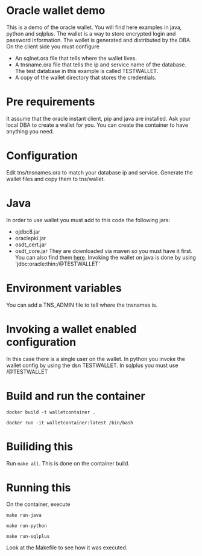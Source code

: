 # Oracle wallet demo

This is a demo of the oracle wallet. You will find here examples in java, python and sqlplus.
The wallet is a way to store encrypted login and password information. The wallet is generated and distributed by the DBA.
On the client side you must configure
* An sqlnet.ora file that tells where the wallet lives.
* A tnsname.ora file that tells the ip and service name of the database. The test database in this example is called TESTWALLET.
* A copy of the wallet directory that stores the credentials.

# Pre requirements
It assume that the oracle instant client, pip and java are installed. Ask your local DBA to create a wallet for you.
You can create the container to have anything you need.

# Configuration
Edit tns/tnsnames.ora to match your database ip and service. Generate the wallet files and copy them to tns/wallet.

# Java 
In order to use wallet you must add to this code the following jars:
* ojdbc8.jar
* oraclepki.jar
* osdt_cert.jar
* osdt_core.jar
They are downloaded via maven so you must have it first.
You can also find them [here](https://www.oracle.com/database/technologies/appdev/jdbc-ucp-19-9-c-downloads.html).
Invoking the wallet on java is done by using 'jdbc:oracle:thin:/@TESTWALLET'

# Environment variables
You can add a TNS_ADMIN file to tell where the tnsnames is.

# Invoking a wallet enabled configuration
In this case there is a single user on the wallet. In python you invoke the wallet config by using the dsn TESTWALLET. In sqlplus you must use /@TESTWALLET

# Build and run the container
`docker build -t walletcontainer .`

`docker run -it walletcontainer:latest /bin/bash`

# Builiding this
Run `make all`. This is done on the container build.

# Running this
On the container, execute

`make run-java`

`make run-python`

`make run-sqlplus`

Look at the Makefile to see how it was executed.
